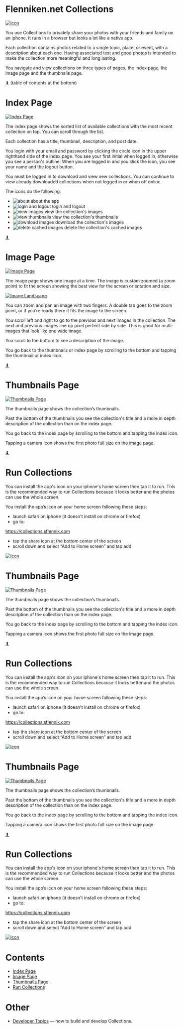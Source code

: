 # Flenniken.net Collections

[![icon](docs/rounded-icon.png)](#)

You use Collections to privately share your photos with your friends
and family on an iphone.  It runs in a browser but looks a lot like a
native app.

Each collection contains photos related to a single topic, place, or
event, with a description about each one. Having associated text and
good photos is intended to make the collection more meaningful and
long lasting.

You navigate and view collections on three types of pages, the index
page, the image page and the thumbnails page.

[⬇](#Contents) (table of contents at the bottom)

# Index Page

[![Index Page](docs/index.png)](#)

The index page shows the sorted list of available collections with the
most recent collection on top. You can scroll through the list.

Each collection has a title, thumbnail, description, and post date.

You login with your email and password by clicking the circle icon in
the upper righthand side of the index page. You see your first initial
when logged in, otherwise you see a person's outline. When you are
logged in and you click the icon, you see your name and the logout
button.

You must be logged in to download and view new collections. You can
continue to view already downloaded collections when not logged in or
when off online.

The icons do the following:

* ![about](dist/icons/icon-32.png) about the app
* ![login and logout](dist/icons/user.svg) login and logout
* ![view images](dist/icons/camera.svg) view the collection's images
* ![view thumbnails](dist/icons/thumbnails.svg) view the collection's thumbnails
* ![download images](dist/icons/download.svg) download the collection's images
* ![delete cached images](dist/icons/trash-can.svg) delete the collection's cached images

[⬇](#Contents)

# Image Page

[![Image Page](docs/image.png)](#)

The image page shows one image at a time.  The image is custom zoomed
(a zoom point) to fit the screen showing the best view for the screen
orientation and size.

[![Image Landscape](docs/image-landscape.png)](#)

You can zoom and pan an image with two fingers.  A double tap goes to
the zoom point, or if you’re ready there it fits the image to the
screen.

You scroll left and right to go to the previous and next images in the
collection. The next and previous images line up pixel perfect side by
side.  This is good for multi-images that look like one wide image.

You scroll to the bottom to see a description of the image.

You go back to the thumbnails or index page by scrolling to the bottom
and tapping the thumbnail or index icon.

[⬇](#Contents)

# Thumbnails Page

[![Thumbnails Page](docs/thumbnails.png)](#)

The thumbnails page shows the collection’s thumbnails.

Past the bottom of the thumbnails you see the collection's title and a
more in depth description of the collection than on the index page.

You go back to the index page by scrolling to the bottom and tapping
the index icon.

Tapping a camera icon shows the first photo full size on the image
page.

[⬇](#Contents)

# Run Collections

You can install the app's icon on your iphone's home screen then tap
it to run.  This is the recommended way to run Collections because it
looks better and the photos can use the whole screen.

You install the app’s icon on your home screen following these steps:

* launch safari on iphone (it doesn't install on chrome or firefox)
* go to:

https://collections.sflennik.com

* tap the share icon at the bottom center of the screen
* scroll down and select “Add to Home screen” and tap add

[![icon](docs/rounded-icon.png)](#)


# Thumbnails Page

[![Thumbnails Page](docs/thumbnails.png)](#)

The thumbnails page shows the collection’s thumbnails.

Past the bottom of the thumbnails you see the collection's title and a
more in depth description of the collection than on the index page.

You go back to the index page by scrolling to the bottom and tapping
the index icon.

Tapping a camera icon shows the first photo full size on the image
page.

[⬇](#Contents)

# Run Collections

You can install the app's icon on your iphone's home screen then tap
it to run.  This is the recommended way to run Collections because it
looks better and the photos can use the whole screen.

You install the app’s icon on your home screen following these steps:

* launch safari on iphone (it doesn't install on chrome or firefox)
* go to:

https://collections.sflennik.com

* tap the share icon at the bottom center of the screen
* scroll down and select “Add to Home screen” and tap add

[![icon](docs/rounded-icon.png)](#)


# Thumbnails Page

[![Thumbnails Page](docs/thumbnails.png)](#)

The thumbnails page shows the collection’s thumbnails.

Past the bottom of the thumbnails you see the collection's title and a
more in depth description of the collection than on the index page.

You go back to the index page by scrolling to the bottom and tapping
the index icon.

Tapping a camera icon shows the first photo full size on the image
page.

[⬇](#Contents)

# Run Collections

You can install the app's icon on your iphone's home screen then tap
it to run.  This is the recommended way to run Collections because it
looks better and the photos can use the whole screen.

You install the app’s icon on your home screen following these steps:

* launch safari on iphone (it doesn't install on chrome or firefox)
* go to:

https://collections.sflennik.com

* tap the share icon at the bottom center of the screen
* scroll down and select “Add to Home screen” and tap add

[![icon](docs/rounded-icon.png)](#)

<style>body { max-width: 40em}</style>

# Contents

* [Index Page](#index-page)
* [Image Page](#image-page)
* [Thumbnails Page](#thumbnails-page)
* [Run Collections](#run-collections)

# Other

* [Developer Topics](docs/developer.md) &mdash; how to build and develop Collections.
